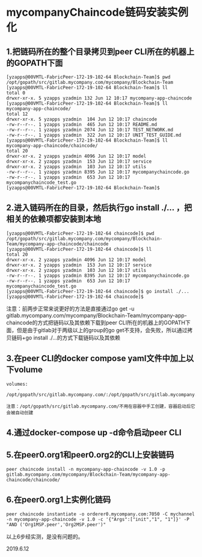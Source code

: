 # mycompanyChaincode链码安装实例化

## 1.把链码所在的整个目录拷贝到peer CLI所在的机器上的GOPATH下面

	[yzapps@00VMTL-FabricPeer-172-19-102-64 Blockchain-Team]$ pwd
	/opt/gopath/src/gitlab.mycompany.com/mycompany/Blockchain-Team
	[yzapps@00VMTL-FabricPeer-172-19-102-64 Blockchain-Team]$ ll
	total 0
	drwxr-xr-x. 5 yzapps yzadmin 132 Jun 12 10:17 mycompany-app-chaincode
	[yzapps@00VMTL-FabricPeer-172-19-102-64 Blockchain-Team]$ ll mycompany-app-chaincode/
	total 12
	drwxr-xr-x. 5 yzapps yzadmin  104 Jun 12 10:17 chaincode
	-rw-r--r--. 1 yzapps yzadmin  465 Jun 12 10:17 README.md
	-rw-r--r--. 1 yzapps yzadmin 2074 Jun 12 10:17 TEST_NETWORK.md
	-rw-r--r--. 1 yzapps yzadmin  322 Jun 12 10:17 UNIT_TEST_GUIDE.md
	[yzapps@00VMTL-FabricPeer-172-19-102-64 Blockchain-Team]$ ll mycompany-app-chaincode/chaincode/
	total 20
	drwxr-xr-x. 2 yzapps yzadmin 4096 Jun 12 10:17 model
	drwxr-xr-x. 2 yzapps yzadmin  153 Jun 12 10:17 service
	drwxr-xr-x. 2 yzapps yzadmin  103 Jun 12 10:17 utils
	-rw-r--r--. 1 yzapps yzadmin 8395 Jun 12 10:17 mycompanychaincode.go
	-rw-r--r--. 1 yzapps yzadmin  653 Jun 12 10:17 mycompanychaincode_test.go
	[yzapps@00VMTL-FabricPeer-172-19-102-64 Blockchain-Team]$
	
## 2.进入链码所在的目录，然后执行go install ./... ，把相关的依赖项都安装到本地

	[yzapps@00VMTL-FabricPeer-172-19-102-64 chaincode]$ pwd
	/opt/gopath/src/gitlab.mycompany.com/mycompany/Blockchain-Team/mycompany-app-chaincode/chaincode
	[yzapps@00VMTL-FabricPeer-172-19-102-64 chaincode]$ ll
	total 20
	drwxr-xr-x. 2 yzapps yzadmin 4096 Jun 12 10:17 model
	drwxr-xr-x. 2 yzapps yzadmin  153 Jun 12 10:17 service
	drwxr-xr-x. 2 yzapps yzadmin  103 Jun 12 10:17 utils
	-rw-r--r--. 1 yzapps yzadmin 8395 Jun 12 10:17 mycompanychaincode.go
	-rw-r--r--. 1 yzapps yzadmin  653 Jun 12 10:17 mycompanychaincode_test.go
	[yzapps@00VMTL-FabricPeer-172-19-102-64 chaincode]$ go install ./...
	[yzapps@00VMTL-FabricPeer-172-19-102-64 chaincode]$
	
注意：前两步正常来说更好的方法是直接通过go get -u gitlab.mycompany.com/mycompany/Blockchain-Team/mycompany-app-chaincode的方式把链码以及其依赖下载到peer CLI所在的机器上的GOPATH下面，但是由于gitlab对于两级以上的group的go get不支持，会失败，所以通过拷贝链码+go install ./...的方式下载链码以及其依赖

## 3.在peer CLI的docker compose yaml文件中加上以下volume

    volumes:
        - /opt/gopath/src/gitlab.mycompany.com/:/opt/gopath/src/gitlab.mycompany.com/
		
	注意：/opt/gopath/src/gitlab.mycompany.com/不用在容器中手工创建，容器启动后它会被自动创建
	
## 4.通过docker-compose up -d命令启动peer CLI

## 5.在peer0.org1和peer0.org2的CLI上安装链码

	peer chaincode install -n mycompany-app-chaincode -v 1.0 -p gitlab.mycompany.com/mycompany/Blockchain-Team/mycompany-app-chaincode/chaincode/
	
## 6.在peer0.org1上实例化链码

	peer chaincode instantiate -o orderer0.mycompany.com:7050 -C mychannel -n mycompany-app-chaincode -v 1.0 -c '{"Args":["init","1", "1"]}' -P "AND ('Org1MSP.peer','Org2MSP.peer')"
	
以上6步经实测，是没有问题的。

2019.6.12
